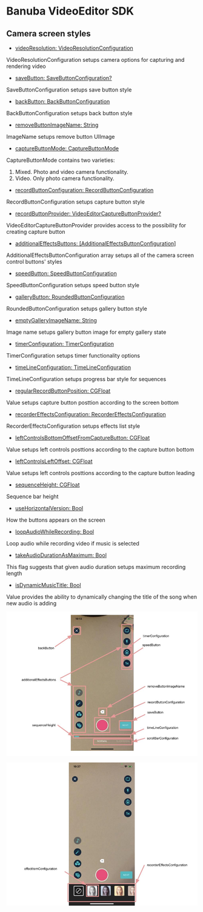 # Banuba VideoEditor SDK
## Camera screen styles  

   - [videoResolution: VideoResolutionConfiguration](/Example/Example/Extension/RecorderConfiguration.swift#L5)
   
  VideoResolutionConfiguration setups camera options for capturing and rendering video
  
  - [saveButton: SaveButtonConfiguration?](/Example/Example/Extension/RecorderConfiguration.swift#L37)
  
  SaveButtonConfiguration setups save button style

  - [backButton: BackButtonConfiguration](/Example/Example/Extension/RecorderConfiguration.swift#L48)
  
  BackButtonConfiguration setups back button style

  - [removeButtonImageName: String](/Example/Example/Extension/RecorderConfiguration.swift#L49)
  
  ImageName setups remove button UIImage
  
  - [сaptureButtonMode: CaptureButtonMode](/Example/Example/Extension/RecorderConfiguration.swift#L50)
  
  CaptureButtonMode contains two varieties:
  1. Mixed. Photo and video camera functionality.
  2. Video. Only photo camera functionality.
  
  - [recordButtonConfiguration: RecordButtonConfiguration](/Example/Example/Extension/RecorderConfiguration.swift#L51)
  
  RecordButtonConfiguration setups capture button style
  
  - [recordButtonProvider: VideoEditorCaptureButtonProvider?](/Example/Example/Extension/RecorderConfiguration.swift#L56)
  
  VideoEditorCaptureButtonProvider provides access to the possibility for creating capture button
  
  - [additionalEffectsButtons: [AdditionalEffectsButtonConfiguration]](/Example/Example/Extension/RecorderConfiguration.swift#L58)
  
   AdditionalEffectsButtonConfiguration array setups all of the camera screen control buttons' styles
  
  - [speedButton: SpeedButtonConfiguration](/Example/Example/Extension/RecorderConfiguration.swift#L107)
  
  SpeedButtonConfiguration setups speed button style
 
  - [galleryButton: RoundedButtonConfiguration](/Example/Example/Extension/RecorderConfiguration.swift#L125)
  
  RoundedButtonConfiguration setups gallery button style
  
  - [emptyGalleryImageName: String](/Example/Example/Extension/RecorderConfiguration.swift#L126)
 
  Image name setups gallery button image for empty gallery state
 
  - [timerConfiguration: TimerConfiguration](/Example/Example/Extension/RecorderConfiguration.swift#L128)
  
  TimerConfiguration setups timer functionality options
  
  - [timeLineConfiguration: TimeLineConfiguration](/Example/Example/Extension/RecorderConfiguration.swift#L137)
  
  TimeLineConfiguration setups progress bar style for sequences
  
  - [regularRecordButtonPosition: CGFloat](/Example/Example/Extension/RecorderConfiguration.swift#L140)
  
  Value setups capture button posttion according to the screen bottom
  
  - [recorderEffectsConfiguration: RecorderEffectsConfiguration](/Example/Example/Extension/RecorderConfiguration.swift#L141)
  
  RecorderEffectsConfiguration setups effects list style
  
  - [leftControlsBottomOffsetFromCaptureButton: CGFloat](/Example/Example/Extension/RecorderConfiguration.swift#L142)
  
  Value setups left controls posttions according to the capture button bottom
  
  - [leftControlsLeftOffset: CGFloat](/Example/Example/Extension/RecorderConfiguration.swift#L143)
  
  Value setups left controls posttions according to the capture button leading
  
  - [sequenceHeight: CGFloat](/Example/Example/Extension/RecorderConfiguration.swift#L144)
  
  Sequence bar height
  
  - [useHorizontalVersion: Bool](/Example/Example/Extension/RecorderConfiguration.swift#L145)
  
  How the buttons appears on the screen
  
  - [loopAudioWhileRecording: Bool](/Example/Example/Extension/RecorderConfiguration.swift#L146)
  
  Loop audio while recording video if music is selected
  
  - [takeAudioDurationAsMaximum: Bool](/Example/Example/Extension/RecorderConfiguration.swift#L147)
  
  This flag suggests that given audio duration setups maximum recording length
  
  - [isDynamicMusicTitle: Bool](/Example/Example/Extension/RecorderConfiguration.swift#L148)
  
  Value provides the ability to dynamically changing the title of the song when new audio is adding
  
  ![img](screenshots/RecorderConfiguration.jpg)
  
  ![img](screenshots/RecorderEffectsConfiguration.jpg)
